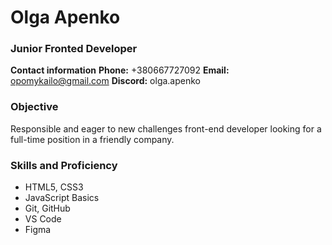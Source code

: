 # Olga Apenko
### Junior Fronted Developer
**Contact information**
**Phone:** +380667727092
**Email:** opomykailo@gmail.com
**Discord:** olga.apenko
### Objective
Responsible and eager to new challenges front-end developer looking for a full-time position in a friendly company.
### Skills and Proficiency
* HTML5, CSS3
* JavaScript Basics
* Git, GitHub
* VS Code
* Figma

